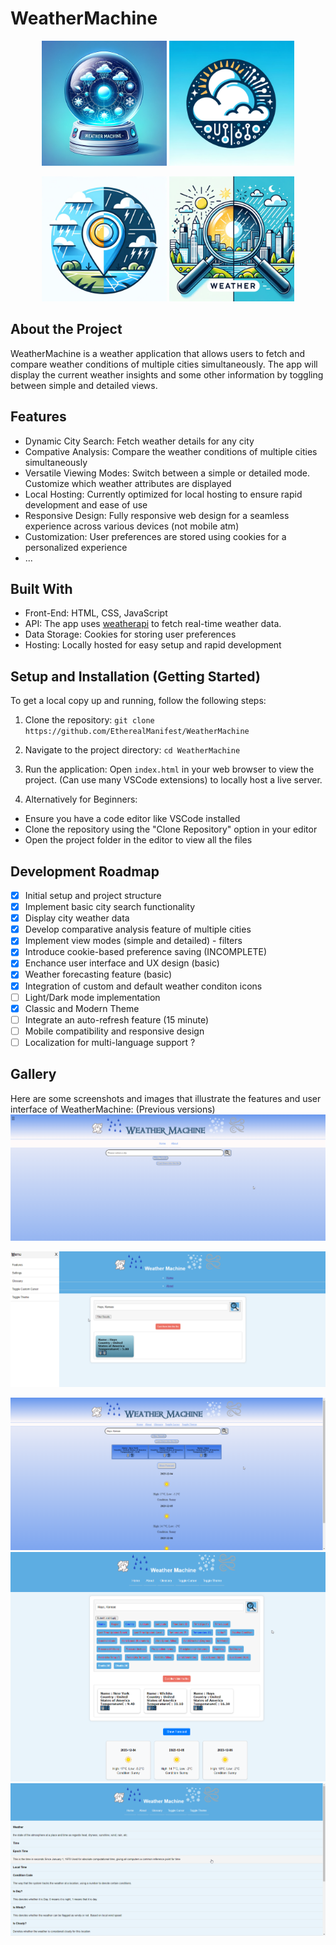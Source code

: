# WeatherMachine

<p align="center">
    <img src="./images/WeatherMachineCrystalBall.png" alt="WeatherBall" width="200"/>
    <img src="./images/WeatherLogoVector.png" alt="WeatherVector" width="200"/>
</p>
<p align="center">
    <img src="./images/WeatherPinCondition.png" alt="WeatherPin" width="200"/>
    <img src="./images/WeatherCompare.png" alt="WeatherCompare" width="200"/>
</p>

## About the Project

WeatherMachine is a weather application that allows users to fetch and compare weather conditions of multiple cities simultaneously. The app will display the current weather insights and some other information by toggling between simple and detailed views.

## Features

- Dynamic City Search: Fetch weather details for any city
- Compative Analysis: Compare the weather conditions of multiple cities simultaneously
- Versatile Viewing Modes: Switch between a simple or detailed mode. Customize which weather attributes are displayed
- Local Hosting: Currently optimized for local hosting to ensure rapid development and ease of use
- Responsive Design: Fully responsive web design for a seamless experience across various devices (not mobile atm)
- Customization: User preferences are stored using cookies for a personalized experience
- ...

## Built With

- Front-End: HTML, CSS, JavaScript
- API: The app uses [weatherapi](https://www.weatherapi.com/) to fetch real-time weather data.
- Data Storage: Cookies for storing user preferences
- Hosting: Locally hosted for easy setup and rapid development

## Setup and Installation (Getting Started)

To get a local copy up and running, follow the following steps:

1. Clone the repository:
`git clone https://github.com/EtherealManifest/WeatherMachine`

2. Navigate to the project directory:
`cd WeatherMachine`

3. Run the application:
Open `index.html` in your web browser to view the project. (Can use many VSCode extensions) to locally host a live server.

4. Alternatively for Beginners:

- Ensure you have a code editor like VSCode installed
- Clone the repository using the "Clone Repository" option in your editor
- Open the project folder in the editor to view all the files

## Development Roadmap

- [x] Initial setup and project structure
- [x] Implement basic city search functionality
- [x] Display city weather data
- [x] Develop comparative analysis feature of multiple cities
- [x] Implement view modes (simple and detailed) - filters
- [x] Introduce cookie-based preference saving (INCOMPLETE)
- [x] Enchance user interface and UX design (basic)
- [x] Weather forecasting feature (basic)
- [x] Integration of custom and default weather conditon icons
- [ ] Light/Dark mode implementation
- [x] Classic and Modern Theme
- [ ] Integrate an auto-refresh feature (15 minute)
- [ ] Mobile compatibility and responsive design
- [ ] Localization for multi-language support ?

## Gallery

Here are some screenshots and images that illustrate the features and user interface of WeatherMachine:
(Previous versions)
![Classic Theme](./images/classicWeatherMachine.png)

![Modern Theme](./images/modernWeatherMachine.png)

![Classic Theme Home](./images/classicTheme.png)
![Modern Theme Home](./images/modernTheme.png)
![Glossary Page](./images/glossary.png)